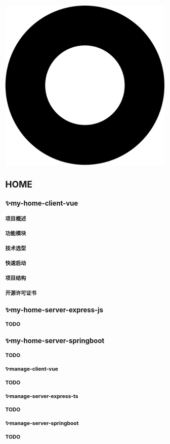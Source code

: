 ![home](./markdown_media/home.svg)
# HOME

## ✨my-home-client-vue
### 项目概述
### 功能模块
### 技术选型
### 快速启动
### 项目结构
### 开源许可证书


## ✨my-home-server-express-js
### TODO

## ✨my-home-server-springboot
### TODO

### ✨manage-client-vue
### TODO

### ✨manage-server-express-ts
### TODO

### ✨manage-server-springboot
### TODO
